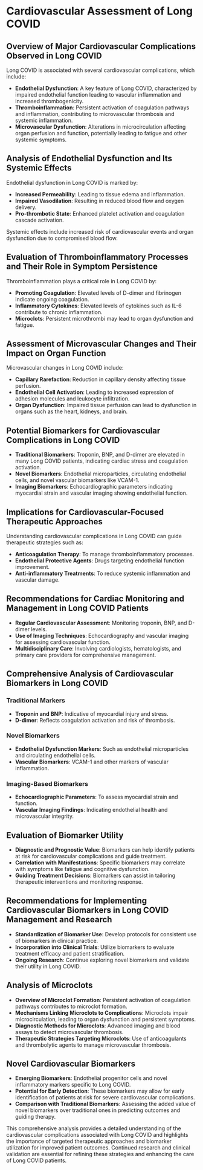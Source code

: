 # Cardiovascular Assessment of Long COVID

## Overview of Major Cardiovascular Complications Observed in Long COVID

Long COVID is associated with several cardiovascular complications, which include:

- **Endothelial Dysfunction**: A key feature of Long COVID, characterized by impaired endothelial function leading to vascular inflammation and increased thrombogenicity.
- **Thromboinflammation**: Persistent activation of coagulation pathways and inflammation, contributing to microvascular thrombosis and systemic inflammation.
- **Microvascular Dysfunction**: Alterations in microcirculation affecting organ perfusion and function, potentially leading to fatigue and other systemic symptoms.

## Analysis of Endothelial Dysfunction and Its Systemic Effects

Endothelial dysfunction in Long COVID is marked by:

- **Increased Permeability**: Leading to tissue edema and inflammation.
- **Impaired Vasodilation**: Resulting in reduced blood flow and oxygen delivery.
- **Pro-thrombotic State**: Enhanced platelet activation and coagulation cascade activation.

Systemic effects include increased risk of cardiovascular events and organ dysfunction due to compromised blood flow.

## Evaluation of Thromboinflammatory Processes and Their Role in Symptom Persistence

Thromboinflammation plays a critical role in Long COVID by:

- **Promoting Coagulation**: Elevated levels of D-dimer and fibrinogen indicate ongoing coagulation.
- **Inflammatory Cytokines**: Elevated levels of cytokines such as IL-6 contribute to chronic inflammation.
- **Microclots**: Persistent microthrombi may lead to organ dysfunction and fatigue.

## Assessment of Microvascular Changes and Their Impact on Organ Function

Microvascular changes in Long COVID include:

- **Capillary Rarefaction**: Reduction in capillary density affecting tissue perfusion.
- **Endothelial Cell Activation**: Leading to increased expression of adhesion molecules and leukocyte infiltration.
- **Organ Dysfunction**: Impaired tissue perfusion can lead to dysfunction in organs such as the heart, kidneys, and brain.

## Potential Biomarkers for Cardiovascular Complications in Long COVID

- **Traditional Biomarkers**: Troponin, BNP, and D-dimer are elevated in many Long COVID patients, indicating cardiac stress and coagulation activation.
- **Novel Biomarkers**: Endothelial microparticles, circulating endothelial cells, and novel vascular biomarkers like VCAM-1.
- **Imaging Biomarkers**: Echocardiographic parameters indicating myocardial strain and vascular imaging showing endothelial function.

## Implications for Cardiovascular-Focused Therapeutic Approaches

Understanding cardiovascular complications in Long COVID can guide therapeutic strategies such as:

- **Anticoagulation Therapy**: To manage thromboinflammatory processes.
- **Endothelial Protective Agents**: Drugs targeting endothelial function improvement.
- **Anti-inflammatory Treatments**: To reduce systemic inflammation and vascular damage.

## Recommendations for Cardiac Monitoring and Management in Long COVID Patients

- **Regular Cardiovascular Assessment**: Monitoring troponin, BNP, and D-dimer levels.
- **Use of Imaging Techniques**: Echocardiography and vascular imaging for assessing cardiovascular function.
- **Multidisciplinary Care**: Involving cardiologists, hematologists, and primary care providers for comprehensive management.

## Comprehensive Analysis of Cardiovascular Biomarkers in Long COVID

### Traditional Markers

- **Troponin and BNP**: Indicative of myocardial injury and stress.
- **D-dimer**: Reflects coagulation activation and risk of thrombosis.

### Novel Biomarkers

- **Endothelial Dysfunction Markers**: Such as endothelial microparticles and circulating endothelial cells.
- **Vascular Biomarkers**: VCAM-1 and other markers of vascular inflammation.

### Imaging-Based Biomarkers

- **Echocardiographic Parameters**: To assess myocardial strain and function.
- **Vascular Imaging Findings**: Indicating endothelial health and microvascular integrity.

## Evaluation of Biomarker Utility

- **Diagnostic and Prognostic Value**: Biomarkers can help identify patients at risk for cardiovascular complications and guide treatment.
- **Correlation with Manifestations**: Specific biomarkers may correlate with symptoms like fatigue and cognitive dysfunction.
- **Guiding Treatment Decisions**: Biomarkers can assist in tailoring therapeutic interventions and monitoring response.

## Recommendations for Implementing Cardiovascular Biomarkers in Long COVID Management and Research

- **Standardization of Biomarker Use**: Develop protocols for consistent use of biomarkers in clinical practice.
- **Incorporation into Clinical Trials**: Utilize biomarkers to evaluate treatment efficacy and patient stratification.
- **Ongoing Research**: Continue exploring novel biomarkers and validate their utility in Long COVID.

## Analysis of Microclots

- **Overview of Microclot Formation**: Persistent activation of coagulation pathways contributes to microclot formation.
- **Mechanisms Linking Microclots to Complications**: Microclots impair microcirculation, leading to organ dysfunction and persistent symptoms.
- **Diagnostic Methods for Microclots**: Advanced imaging and blood assays to detect microvascular thrombosis.
- **Therapeutic Strategies Targeting Microclots**: Use of anticoagulants and thrombolytic agents to manage microvascular thrombosis.

## Novel Cardiovascular Biomarkers

- **Emerging Biomarkers**: Endothelial progenitor cells and novel inflammatory markers specific to Long COVID.
- **Potential for Early Detection**: These biomarkers may allow for early identification of patients at risk for severe cardiovascular complications.
- **Comparison with Traditional Biomarkers**: Assessing the added value of novel biomarkers over traditional ones in predicting outcomes and guiding therapy.

This comprehensive analysis provides a detailed understanding of the cardiovascular complications associated with Long COVID and highlights the importance of targeted therapeutic approaches and biomarker utilization for improved patient outcomes. Continued research and clinical validation are essential for refining these strategies and enhancing the care of Long COVID patients.